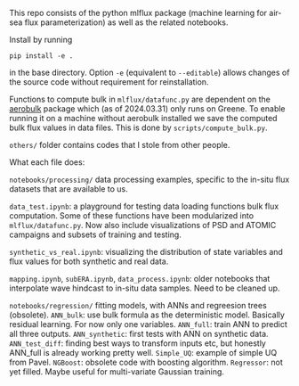 This repo consists of the python mlflux package (machine learning for air-sea flux parameterization) as well as the related notebooks. 

Install by running

`pip install -e .`

in the base directory. Option `-e` (equivalent to `--editable`) allows changes of the source code without requirement for reinstallation.

Functions to compute bulk in `mlflux/datafunc.py` are dependent on the [aerobulk](https://github.com/jbusecke/aerobulk-python) package which (as of 2024.03.31) only runs on Greene. To enable running it on a machine without aerobulk installed we save the computed bulk flux values in data files. This is done by `scripts/compute_bulk.py`.

`others/` folder contains codes that I stole from other people. 


What each file does:

`notebooks/processing/` data processing examples, specific to the in-situ flux datasets that are available to us. 

`data_test.ipynb`: a playground for testing data loading functions bulk flux computation. Some of these functions have been modularized into `mlflux/datafunc.py`. Now also include visualizations of PSD and ATOMIC campaigns and subsets of training and testing.

`synthetic_vs_real.ipynb`: visualizing the distribution of state variables and flux values for both synthetic and real data. 

`mapping.ipynb`, `subERA.ipynb`, `data_process.ipynb`: older notebooks that interpolate wave hindcast to in-situ data samples. Need to be cleaned up.

`notebooks/regression/` fitting models, with ANNs and regreesion trees (obsolete).
`ANN_bulk`: use bulk formula as the deterministic model. Basically residual learning. For now only one variables.
`ANN_full`: train ANN to predict all three outputs.
`ANN_synthetic`: first tests with ANN on synthetic data.
`ANN_test_diff`: finding best ways to transform inputs etc, but honestly ANN_full is already working pretty well.
`Simple_UQ`: example of simple UQ from Pavel.
`NGBoost`: obsolete code with boosting algorithm.
`Regressor`: not yet filled. Maybe useful for multi-variate Gaussian training.




